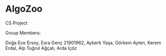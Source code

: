 # AlgoZoo
 CS Project

 Group Members:
 
 Doğa Ece Ersoy, 
 Esra Genç 21901962, 
 Ayberk Yaşa, 
 Görkem Ayten, 
 Kerem Erdal, 
 Alp Tuğrul Ağçalı, 
 Arda İçöz

